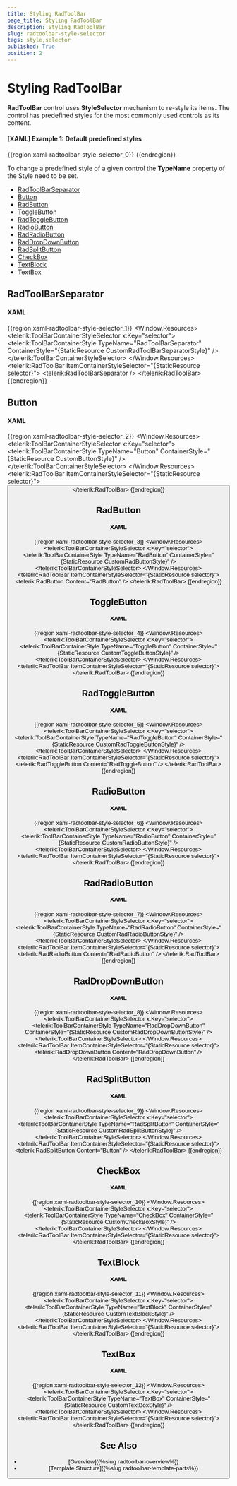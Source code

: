 ```yaml
---
title: Styling RadToolBar
page_title: Styling RadToolBar
description: Styling RadToolBar
slug: radtoolbar-style-selector
tags: style,selector
published: True
position: 2
---
```


# Styling RadToolBar

__RadToolBar__ control uses __StyleSelector__ mechanism to re-style its items. The control has predefined styles for the most commonly used controls as its content. 

#### __[XAML] Example 1: Default predefined styles__
{{region xaml-radtoolbar-style-selector_0}}
	<Style TargetType="telerik:RadToolBar" x:Key="RadToolBarStyle">
		<Setter Property="ItemContainerStyleSelector">
			<Setter.Value>
				<telerik:ToolBarContainerStyleSelector>
					<telerik:ToolBarContainerStyle TypeName="RadToolBarSeparator" ContainerStyle="{StaticResource RadToolBarSeparatorStyle}"/>
					<telerik:ToolBarContainerStyle TypeName="TextBlock" ContainerStyle="{StaticResource ToolBarTextBlockStyle}"/>
					<telerik:ToolBarContainerStyle TypeName="TextBox" ContainerStyle="{StaticResource ToolBarTextBoxStyle}"/>
					<telerik:ToolBarContainerStyle TypeName="Button" ContainerStyle="{StaticResource ToolBarButtonStyle}"/>
					<telerik:ToolBarContainerStyle TypeName="ToggleButton" ContainerStyle="{StaticResource ToolBarToggleButtonStyle}"/>
					<telerik:ToolBarContainerStyle TypeName="CheckBox" ContainerStyle="{StaticResource ToolBarCheckBoxStyle}"/>
					<telerik:ToolBarContainerStyle TypeName="RadioButton" ContainerStyle="{StaticResource ToolBarRadioButtonStyle}"/>
					<telerik:ToolBarContainerStyle TypeName="RadButton" ContainerStyle="{StaticResource ToolBarRadButtonStyle}"/>
					<telerik:ToolBarContainerStyle TypeName="RadToggleButton" ContainerStyle="{StaticResource ToolBarRadToggleButtonStyle}"/>
					<telerik:ToolBarContainerStyle TypeName="RadRadioButton" ContainerStyle="{StaticResource ToolBarRadRadioButtonStyle}"/>
					<telerik:ToolBarContainerStyle TypeName="RadDropDownButton" ContainerStyle="{StaticResource ToolBarRadDropDownButtonStyle}"/>
					<telerik:ToolBarContainerStyle TypeName="RadSplitButton" ContainerStyle="{StaticResource ToolBarRadSplitButtonStyle}"/>
				</telerik:ToolBarContainerStyleSelector>
			</Setter.Value>
		</Setter>
	</Style>
{{endregion}}

To change a predefined style of a given control the __TypeName__ property of the Style need to be set.

* [RadToolBarSeparator](#radtoolbarseparator)
* [Button](#button)
* [RadButton](#radbutton)
* [ToggleButton](#togglebutton)
* [RadToggleButton](#radtogglebutton)
* [RadioButton](#radiobutton)
* [RadRadioButton](#radradiobutton)
* [RadDropDownButton](#raddropdownbutton)
* [RadSplitButton](#radsplitbutton)
* [CheckBox](#checkbox)
* [TextBlock](#textblock)
* [TextBox](#textbox)

## RadToolBarSeparator

#### __XAML__
{{region xaml-radtoolbar-style-selector_1}}
	<Window.Resources>
         <Style x:Key="CustomRadToolBarSeparatorStyle" TargetType="telerik:RadToolBarSeparator">
            <Setter Property="BorderBrush" Value="Red"/>
            <Setter Property="Width" Value="5"/>
            <Setter Property="Margin" Value="5 5"/>
            <Setter Property="Template">
                <Setter.Value>
                    <ControlTemplate TargetType="telerik:RadToolBarSeparator">
                        <Grid MinWidth="2" MinHeight="2" SnapsToDevicePixels="True">
                            <Rectangle Margin="1 1 0 0" Fill="{TemplateBinding BorderBrush}"/>
                            <Rectangle Margin="0 0 1 1" Fill="{TemplateBinding Background}"/>
                        </Grid>
                    </ControlTemplate>
                </Setter.Value>
            </Setter>
        </Style>        
        <telerik:ToolBarContainerStyleSelector x:Key="selector">
            <telerik:ToolBarContainerStyle TypeName="RadToolBarSeparator" ContainerStyle="{StaticResource CustomRadToolBarSeparatorStyle}" />
        </telerik:ToolBarContainerStyleSelector>
    </Window.Resources>
	<telerik:RadToolBar ItemContainerStyleSelector="{StaticResource selector}">
		<telerik:RadToolBarSeparator />
	</telerik:RadToolBar>
{{endregion}}

## Button

#### __XAML__
{{region xaml-radtoolbar-style-selector_2}}
	<Window.Resources>
        <Style x:Key="CustomButtonStyle" TargetType="Button">
            <Setter Property="Background" Value="Red"/>
        </Style>        
        <telerik:ToolBarContainerStyleSelector x:Key="selector">
            <telerik:ToolBarContainerStyle TypeName="Button" ContainerStyle="{StaticResource CustomButtonStyle}" />
        </telerik:ToolBarContainerStyleSelector>
    </Window.Resources>
	<telerik:RadToolBar ItemContainerStyleSelector="{StaticResource selector}">
		<Button Content="Button" />
	</telerik:RadToolBar>
{{endregion}}
 
## RadButton

#### __XAML__
{{region xaml-radtoolbar-style-selector_3}}
	<Window.Resources>
        <Style x:Key="CustomRadButtonStyle" TargetType="telerik:RadButton">
            <Setter Property="Background" Value="Red"/>
        </Style>        
        <telerik:ToolBarContainerStyleSelector x:Key="selector">
            <telerik:ToolBarContainerStyle TypeName="RadButton" ContainerStyle="{StaticResource CustomRadButtonStyle}" />
        </telerik:ToolBarContainerStyleSelector>
    </Window.Resources>
	<telerik:RadToolBar ItemContainerStyleSelector="{StaticResource selector}">
		<telerik:RadButton Content="RadButton" />
	</telerik:RadToolBar>
{{endregion}}

## ToggleButton

#### __XAML__
{{region xaml-radtoolbar-style-selector_4}}
	<Window.Resources>
        <Style x:Key="CustomToggleButtonStyle" TargetType="ToggleButton">
            <Setter Property="Background" Value="Red"/>
        </Style>        
        <telerik:ToolBarContainerStyleSelector x:Key="selector">
            <telerik:ToolBarContainerStyle TypeName="ToggleButton" ContainerStyle="{StaticResource CustomToggleButtonStyle}" />
        </telerik:ToolBarContainerStyleSelector>
    </Window.Resources>
	<telerik:RadToolBar ItemContainerStyleSelector="{StaticResource selector}">
		<ToggleButton Content="ToggleButton" />
	</telerik:RadToolBar>
{{endregion}}

## RadToggleButton

#### __XAML__
{{region xaml-radtoolbar-style-selector_5}}
	<Window.Resources>
        <Style x:Key="CustomRadToggleButtonStyle" TargetType="telerik:RadToggleButton">
            <Setter Property="Background" Value="Red"/>
        </Style>        
        <telerik:ToolBarContainerStyleSelector x:Key="selector">
            <telerik:ToolBarContainerStyle TypeName="RadToggleButton" ContainerStyle="{StaticResource CustomRadToggleButtonStyle}" />
        </telerik:ToolBarContainerStyleSelector>
    </Window.Resources>
	<telerik:RadToolBar ItemContainerStyleSelector="{StaticResource selector}">
		<telerik:RadToggleButton Content="RadToggleButton" />
	</telerik:RadToolBar>
{{endregion}}

## RadioButton

#### __XAML__
{{region xaml-radtoolbar-style-selector_6}}
	<Window.Resources>
        <Style x:Key="CustomRadioButtonStyle" TargetType="RadioButton">
            <Setter Property="Background" Value="Red"/>
        </Style>        
        <telerik:ToolBarContainerStyleSelector x:Key="selector">
            <telerik:ToolBarContainerStyle TypeName="RadioButton" ContainerStyle="{StaticResource CustomRadioButtonStyle}" />
        </telerik:ToolBarContainerStyleSelector>
    </Window.Resources>
	<telerik:RadToolBar ItemContainerStyleSelector="{StaticResource selector}">
		<RadioButton Content="RadioButton" />
	</telerik:RadToolBar>
{{endregion}}

## RadRadioButton

#### __XAML__
{{region xaml-radtoolbar-style-selector_7}}
	<Window.Resources>
        <Style x:Key="CustomRadRadioButtonStyle" TargetType="telerik:RadRadioButton">
            <Setter Property="Background" Value="Red"/>
        </Style>        
        <telerik:ToolBarContainerStyleSelector x:Key="selector">
            <telerik:ToolBarContainerStyle TypeName="RadRadioButton" ContainerStyle="{StaticResource CustomRadRadioButtonStyle}" />
        </telerik:ToolBarContainerStyleSelector>
    </Window.Resources>
	<telerik:RadToolBar ItemContainerStyleSelector="{StaticResource selector}">
		<telerik:RadRadioButton Content="RadRadioButton" />
	</telerik:RadToolBar>
{{endregion}}

## RadDropDownButton

#### __XAML__
{{region xaml-radtoolbar-style-selector_8}}
	<Window.Resources>
        <Style x:Key="CustomRadDropDownButtonStyle" TargetType="telerik:RadDropDownButton">
            <Setter Property="Background" Value="Red"/>
        </Style>        
        <telerik:ToolBarContainerStyleSelector x:Key="selector">
            <telerik:ToolBarContainerStyle TypeName="RadDropDownButton" ContainerStyle="{StaticResource CustomRadDropDownButtonStyle}" />
        </telerik:ToolBarContainerStyleSelector>
    </Window.Resources>
	<telerik:RadToolBar ItemContainerStyleSelector="{StaticResource selector}">
		<telerik:RadDropDownButton Content="RadDropDownButton" />
	</telerik:RadToolBar>
{{endregion}}

## RadSplitButton

#### __XAML__
{{region xaml-radtoolbar-style-selector_9}}
	<Window.Resources>
        <Style x:Key="CustomRadSplitButtonStyle" TargetType="telerik:RadSplitButton">
            <Setter Property="Background" Value="Red"/>
        </Style>        
        <telerik:ToolBarContainerStyleSelector x:Key="selector">
            <telerik:ToolBarContainerStyle TypeName="RadSplitButton" ContainerStyle="{StaticResource CustomRadSplitButtonStyle}" />
        </telerik:ToolBarContainerStyleSelector>
    </Window.Resources>
	<telerik:RadToolBar ItemContainerStyleSelector="{StaticResource selector}">
		<telerik:RadSplitButton Content="Button" />
	</telerik:RadToolBar>
{{endregion}}

## CheckBox

#### __XAML__
{{region xaml-radtoolbar-style-selector_10}}
	<Window.Resources>
        <Style x:Key="CustomCheckBoxStyle" TargetType="CheckBox">
            <Setter Property="Background" Value="Red"/>
        </Style>        
        <telerik:ToolBarContainerStyleSelector x:Key="selector">
            <telerik:ToolBarContainerStyle TypeName="CheckBox" ContainerStyle="{StaticResource CustomCheckBoxStyle}" />
        </telerik:ToolBarContainerStyleSelector>
    </Window.Resources>
	<telerik:RadToolBar ItemContainerStyleSelector="{StaticResource selector}">
		<CheckBox Content="CheckBox Text" />
	</telerik:RadToolBar>
{{endregion}}

## TextBlock

#### __XAML__
{{region xaml-radtoolbar-style-selector_11}}
	<Window.Resources>
        <Style x:Key="CustomTextBlockStyle" TargetType="TextBlock">
            <Setter Property="Background" Value="Red"/>
        </Style>        
        <telerik:ToolBarContainerStyleSelector x:Key="selector">
            <telerik:ToolBarContainerStyle TypeName="TextBlock" ContainerStyle="{StaticResource CustomTextBlockStyle}" />
        </telerik:ToolBarContainerStyleSelector>
    </Window.Resources>
	<telerik:RadToolBar ItemContainerStyleSelector="{StaticResource selector}">
		<TextBlock Text="Custom Text" />
	</telerik:RadToolBar>
{{endregion}}

## TextBox

#### __XAML__
{{region xaml-radtoolbar-style-selector_12}}
	<Window.Resources>
        <Style x:Key="CustomTextBoxStyle" TargetType="TextBox">
            <Setter Property="Background" Value="Red"/>
        </Style>        
        <telerik:ToolBarContainerStyleSelector x:Key="selector">
            <telerik:ToolBarContainerStyle TypeName="TextBox" ContainerStyle="{StaticResource CustomTextBoxStyle}" />
        </telerik:ToolBarContainerStyleSelector>
    </Window.Resources>
	<telerik:RadToolBar ItemContainerStyleSelector="{StaticResource selector}">
		<TextBox Text="Custom Text" />
	</telerik:RadToolBar>
{{endregion}}

## See Also

* [Overview]({%slug radtoolbar-overview%})
* [Template Structure]({%slug radtoolbar-template-parts%})